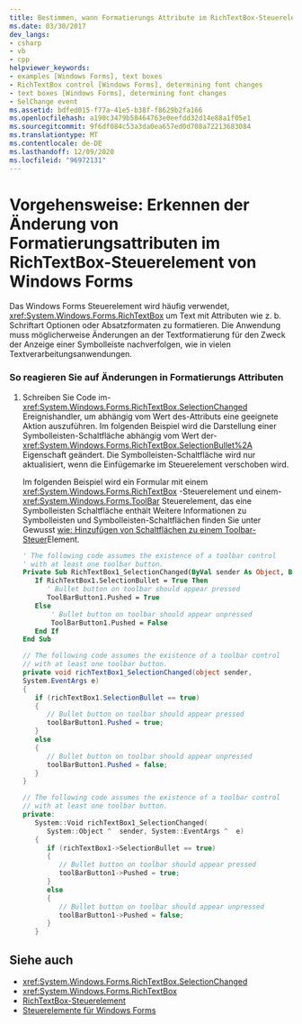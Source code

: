 ```yaml
---
title: Bestimmen, wann Formatierungs Attribute im RichTextBox-Steuerelement geändert werden
ms.date: 03/30/2017
dev_langs:
- csharp
- vb
- cpp
helpviewer_keywords:
- examples [Windows Forms], text boxes
- RichTextBox control [Windows Forms], determining font changes
- text boxes [Windows Forms], determining font changes
- SelChange event
ms.assetid: bdfed015-f77a-41e5-b38f-f8629b2fa166
ms.openlocfilehash: a190c3479b58464763e0eefdd32d14e88a1f05e1
ms.sourcegitcommit: 9f6df084c53a3da0ea657ed0d708a72213683084
ms.translationtype: MT
ms.contentlocale: de-DE
ms.lasthandoff: 12/09/2020
ms.locfileid: "96972131"
---
```

# <a name="how-to-determine-when-formatting-attributes-change-in-the-windows-forms-richtextbox-control"></a>Vorgehensweise: Erkennen der Änderung von Formatierungsattributen im RichTextBox-Steuerelement von Windows Forms
Das Windows Forms Steuerelement wird häufig verwendet, <xref:System.Windows.Forms.RichTextBox> um Text mit Attributen wie z. b. Schriftart Optionen oder Absatzformaten zu formatieren. Die Anwendung muss möglicherweise Änderungen an der Textformatierung für den Zweck der Anzeige einer Symbolleiste nachverfolgen, wie in vielen Textverarbeitungsanwendungen.  
  
### <a name="to-respond-to-changes-in-formatting-attributes"></a>So reagieren Sie auf Änderungen in Formatierungs Attributen  
  
1. Schreiben Sie Code im- <xref:System.Windows.Forms.RichTextBox.SelectionChanged> Ereignishandler, um abhängig vom Wert des-Attributs eine geeignete Aktion auszuführen. Im folgenden Beispiel wird die Darstellung einer Symbolleisten-Schaltfläche abhängig vom Wert der- <xref:System.Windows.Forms.RichTextBox.SelectionBullet%2A> Eigenschaft geändert. Die Symbolleisten-Schaltfläche wird nur aktualisiert, wenn die Einfügemarke im Steuerelement verschoben wird.  
  
     Im folgenden Beispiel wird ein Formular mit einem <xref:System.Windows.Forms.RichTextBox> -Steuerelement und einem- <xref:System.Windows.Forms.ToolBar> Steuerelement, das eine Symbolleisten Schaltfläche enthält Weitere Informationen zu Symbolleisten und Symbolleisten-Schaltflächen finden Sie unter Gewusst [wie: Hinzufügen von Schaltflächen zu einem Toolbar-Steuer](how-to-add-buttons-to-a-toolbar-control.md)Element.  
  
    ```vb  
    ' The following code assumes the existence of a toolbar control  
    ' with at least one toolbar button.  
    Private Sub RichTextBox1_SelectionChanged(ByVal sender As Object, ByVal e As System.EventArgs) Handles RichTextBox1.SelectionChanged  
       If RichTextBox1.SelectionBullet = True Then  
          ' Bullet button on toolbar should appear pressed  
          ToolBarButton1.Pushed = True  
       Else  
           ' Bullet button on toolbar should appear unpressed  
           ToolBarButton1.Pushed = False  
       End If  
    End Sub  
    ```  
  
    ```csharp  
    // The following code assumes the existence of a toolbar control  
    // with at least one toolbar button.  
    private void richTextBox1_SelectionChanged(object sender,  
    System.EventArgs e)  
    {  
       if (richTextBox1.SelectionBullet == true)
       {  
          // Bullet button on toolbar should appear pressed  
          toolBarButton1.Pushed = true;  
       }  
       else
       {  
          // Bullet button on toolbar should appear unpressed  
          toolBarButton1.Pushed = false;  
       }  
    }  
    ```  
  
    ```cpp  
    // The following code assumes the existence of a toolbar control  
    // with at least one toolbar button.  
    private:  
       System::Void richTextBox1_SelectionChanged(  
          System::Object ^  sender, System::EventArgs ^  e)  
       {  
          if (richTextBox1->SelectionBullet == true)  
          {  
             // Bullet button on toolbar should appear pressed  
             toolBarButton1->Pushed = true;  
          }  
          else  
          {  
             // Bullet button on toolbar should appear unpressed  
             toolBarButton1->Pushed = false;  
          }  
       }  
    ```  
  
## <a name="see-also"></a>Siehe auch

- <xref:System.Windows.Forms.RichTextBox.SelectionChanged>
- <xref:System.Windows.Forms.RichTextBox>
- [RichTextBox-Steuerelement](richtextbox-control-windows-forms.md)
- [Steuerelemente für Windows Forms](controls-to-use-on-windows-forms.md)
